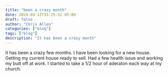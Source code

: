 ```yaml
---
title: "been a crazy month"
date: 2024-03-12T15:25:52-05:00
draft: false
author: "Chris Allen"
categories: ["blog"]
tags: ["blog"]
description: "It has been a crazy month"
---
```


It has been a crazy few months. I have been looking for a new house. Getting my current house ready to sell. Had a few health issue and working my butt off at work. I started to take a 1/2 hour of aderaton each way at my church.
